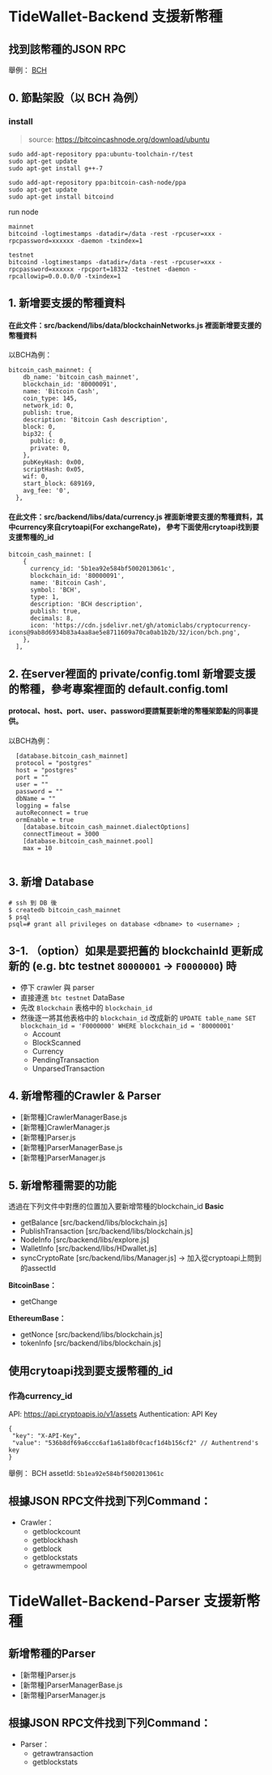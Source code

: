 # TideWallet-Backend 支援新幣種
## 找到該幣種的JSON RPC
舉例： [BCH](https://docs.bitcoincashnode.org/doc/json-rpc/)

## 0. 節點架設（以 BCH 為例）

### install

> source: https://bitcoincashnode.org/download/ubuntu

```
sudo add-apt-repository ppa:ubuntu-toolchain-r/test
sudo apt-get update
sudo apt-get install g++-7

sudo add-apt-repository ppa:bitcoin-cash-node/ppa
sudo apt-get update
sudo apt-get install bitcoind
```

run node

```
mainnet
bitcoind -logtimestamps -datadir=/data -rest -rpcuser=xxx -rpcpassword=xxxxxx -daemon -txindex=1

testnet
bitcoind -logtimestamps -datadir=/data -rest -rpcuser=xxx -rpcpassword=xxxxxx -rpcport=18332 -testnet -daemon -rpcallowip=0.0.0.0/0 -txindex=1
```


## 1. 新增要支援的幣種資料
#### 在此文件：src/backend/libs/data/blockchainNetworks.js 裡面新增要支援的幣種資料
以BCH為例：
```javascript=
bitcoin_cash_mainnet: {
    db_name: 'bitcoin_cash_mainnet',
    blockchain_id: '80000091',
    name: 'Bitcoin Cash',
    coin_type: 145,
    network_id: 0,
    publish: true,
    description: 'Bitcoin Cash description',
    block: 0,
    bip32: {
      public: 0,
      private: 0,
    },
    pubKeyHash: 0x00,
    scriptHash: 0x05,
    wif: 0,
    start_block: 689169,
    avg_fee: '0',
  },
```
#### 在此文件：src/backend/libs/data/currency.js 裡面新增要支援的幣種資料，其中currency來自crytoapi(For exchangeRate)， 參考下面使用crytoapi找到要支援幣種的_id
```javascript=
bitcoin_cash_mainnet: [
    {
      currency_id: '5b1ea92e584bf5002013061c',
      blockchain_id: '80000091',
      name: 'Bitcoin Cash',
      symbol: 'BCH',
      type: 1,
      description: 'BCH description',
      publish: true,
      decimals: 8,
      icon: 'https://cdn.jsdelivr.net/gh/atomiclabs/cryptocurrency-icons@9ab8d6934b83a4aa8ae5e8711609a70ca0ab1b2b/32/icon/bch.png',
    },
  ],
```

## 2. 在server裡面的 private/config.toml 新增要支援的幣種，參考專案裡面的 default.config.toml
#### protocal、host、port、user、password要請幫要新增的幣種架節點的同事提供。
以BCH為例：
```
  [database.bitcoin_cash_mainnet]
  protocol = "postgres"
  host = "postgres" 
  port = ""
  user = ""
  password = ""
  dbName = ""
  logging = false
  autoReconnect = true
  ormEnable = true
    [database.bitcoin_cash_mainnet.dialectOptions]
    connectTimeout = 3000
    [database.bitcoin_cash_mainnet.pool]
    max = 10
    
```

## 3. 新增 Database

```
# ssh 到 DB 後
$ createdb bitcoin_cash_mainnet
$ psql
psql=# grant all privileges on database <dbname> to <username> ;
```

## 3-1. （option）如果是要把舊的 blockchainId 更新成新的 (e.g. btc testnet `80000001` -> `F0000000`) 時

- 停下 crawler 與 parser
- 直接連進 `btc testnet` DataBase
- 先改 `Blockchain` 表格中的 `blockchain_id`
- 然後逐一將其他表格中的 `blockchain_id` 改成新的 `UPDATE table_name SET blockchain_id = 'F0000000' WHERE blockchain_id = '80000001'`
  - Account
  - BlockScanned
  - Currency
  - PendingTransaction
  - UnparsedTransaction

## 4. 新增幣種的Crawler & Parser
* [新幣種]CrawlerManagerBase.js
* [新幣種]CrawlerManager.js
* [新幣種]Parser.js
* [新幣種]ParserManagerBase.js
* [新幣種]ParserManager.js

## 5. 新增幣種需要的功能
透過在下列文件中對應的位置加入要新增幣種的blockchain_id
**Basic**
* getBalance [src/backend/libs/blockchain.js]
* PublishTransaction [src/backend/libs/blockchain.js]
* NodeInfo [src/backend/libs/explore.js]
* WalletInfo [src/backend/libs/HDwallet.js]
* syncCryptoRate [src/backend/libs/Manager.js] -> 加入從cryptoapi上問到的assectId


**BitcoinBase：**

* getChange

**EthereumBase：**
* getNonce [src/backend/libs/blockchain.js]
* tokenInfo [src/backend/libs/blockchain.js]


## 使用crytoapi找到要支援幣種的_id
### 作為currency_id

API: https://api.cryptoapis.io/v1/assets
Authentication: API Key
```json=
{
 "key": "X-API-Key",
 "value": "536b8df69a6ccc6af1a61a8bf0cacf1d4b156cf2" // Authentrend's key
}
```
舉例： BCH assetId: `5b1ea92e584bf5002013061c`

## 根據JSON RPC文件找到下列Command：
* Crawler：
    * getblockcount
    * getblockhash
    * getblock
    * getblockstats
    * getrawmempool

# TideWallet-Backend-Parser 支援新幣種


## 新增幣種的Parser
* [新幣種]Parser.js
* [新幣種]ParserManagerBase.js
* [新幣種]ParserManager.js

## 根據JSON RPC文件找到下列Command：
* Parser：
    * getrawtransaction
    * getblockstats
